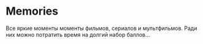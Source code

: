 # Memories
Все яркие моменты моменты фильмов, сериалов и мультфильмов. Ради них можно потратить 
время на долгий набор баллов...
